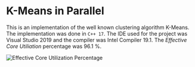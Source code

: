 # K-Means in Parallel
This is an implementation of the well known clustering algorithm K-Means. The implementation was done in `C++ 17`. The IDE used for the project was Visual Studio 2019 and the compiler was Intel Compiler 19.1. The *Effective Core Utiliation* percentage was 96.1 %. 

![Effective Core Utilization Percentage](https://github.com/andreasceid/k-means-parallel/performance.png "Effective Core Utilization Percentage")
